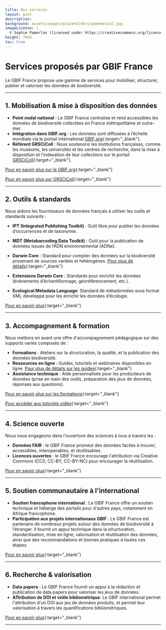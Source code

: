 ```yaml
---
title: Nos services
layout: post
description: 
background: assets/images/placeholders/pademelon2.jpg
imageLicense: |
  © Sophie Pamerlon (licensed under https://creativecommons.org/licenses/by-sa/4.0/)
height: 70vh
toc: true
---
```



# Services proposés par GBIF France

Le GBIF France propose une gamme de services pour mobiliser, structurer, publier et valoriser les données de biodiversité.

---

## 1. Mobilisation & mise à disposition des données

- **Point nodal national** : Le GBIF France centralise et rend accessibles les données de biodiversité collectées en France métropolitaine et outre-mer.
- **Intégration dans GBIF.org** : Les données sont diffusées à l’échelle mondiale via le portail international [GBIF.org](https://www.gbif.org){:target="_blank"}.
- **Référent GRSCiColl** : Nous soutenons les institutions françaises, comme les muséums, les universités et les centres de recherche, dans la mise à disposition et l’indexation de leur collections sur le portail [GRSCiColl](https://scientific-collections.gbif.org/){:target="_blank"}.

[Pour en savoir plus sur le GBIF.org](../a-propos){:target="_blank"}

[Pour en savoir plus sur GRSCiColl](../../communaute/grscicoll){:target="_blank"}

---

## 2. Outils & standards

Nous aidons les fournisseurs de données français à utiliser les outils et standards suivants : 

- **IPT (Integrated Publishing Toolkit)** : Outil libre pour publier les données d’occurrences et de taxonomie.
- **MDT (Metabarcoding Data Toolkit)** : Outil pour la publication de données issues de l’ADN environnemental (ADNe).

- **Darwin Core** : Standard pour compiler des données sur la biodiversité provenant de sources variées et hétérogènes. [Pour plus de détails](../tdwg_dwc/){:target="_blank"}
- **Extensions Darwin Core** : Standards pour enrichir les données (événements d’échantillonnage, géoréférencement, etc.).
- **Ecological Metadata Language**: Standard de métadonnées sous format XML développé pour les enrichir les données d’écologie. 

[Pour en savoir plus](../../partage_valorisation/mise_en_ligne_donnees){:target="_blank"}

---

## 3. Accompagnement & formation

Nous mettons en avant une offre d'accompagnement pédagogique sur des supports variés composés de : 

- **Formations** : Ateliers sur la structuration, la qualité, et la publication des données biodiversité.
- **Ressources en ligne** : Guides, tutoriels et webinaires disponibles en ligne. [Pour plus de détails sur les guides](../../ressources/guides_bonnes_pratiques/){:target="_blank"}
- **Assistance technique** : Aide personnalisée pour les producteurs de données (prise en main des outils, préparation des jeux de données, réponses aux questions).

[Pour en savoir plus sur les formations](../../ressources/formations){:target="_blank"}

[Pour accéder aux tutoriels vidéo](../../ressources/presentations/){:target="_blank"}

---

## 4. Science ouverte

Nous nous engageons dans l'ouverture des sciences à tous à travers les :

- **Données FAIR** : le GBIF France promeut des données faciles à trouver, accessibles, interoperables, et réutilisables.
- **Licences ouvertes** : le GBIF France encourage l'attribution via Creative Commons (CC0, CC-BY, CC-BY-NC) pour encourager la réutilisation.

[Pour en savoir plus](../../partage_valorisation/science_ouverte/){:target="_blank"}

---

## 5. Soutien communautaire à l'international

- **Soutien francophone international** : Le GBIF France offre un soutien technique et héberge des portails pour d'autres pays, notamment en Afrique francophone. 
- **Participation aux projets internationaux GBIF** : Le GBIF France est partenaire de nombreux projets autour des données de biodiversité à l’étranger. Il fournit un appui technique dans la structuration, standardisation, mise en ligne, valorisation et réutilisation des données, ainsi que des recommandations et bonnes pratiques à toutes ces étapes. 

[Pour en savoir plus](../../communaute/projets/){:target="_blank"}

---

## 6. Recherche & valorisation

- **Data papers** : Le GBIF France fournit un appui à la rédaction et publication de data papers pour valoriser les jeux de données.
- **ATtribution de DOI et veille bibliométrique**: Le GBIF international permet l'attribution d'un DOI aux jeu de données produits, et permet leur valorisation à travers les quantifications bibliométriques. 

[Pour en savoir plus](../../partage_valorisation/data_papers/){:target="_blank"}

---